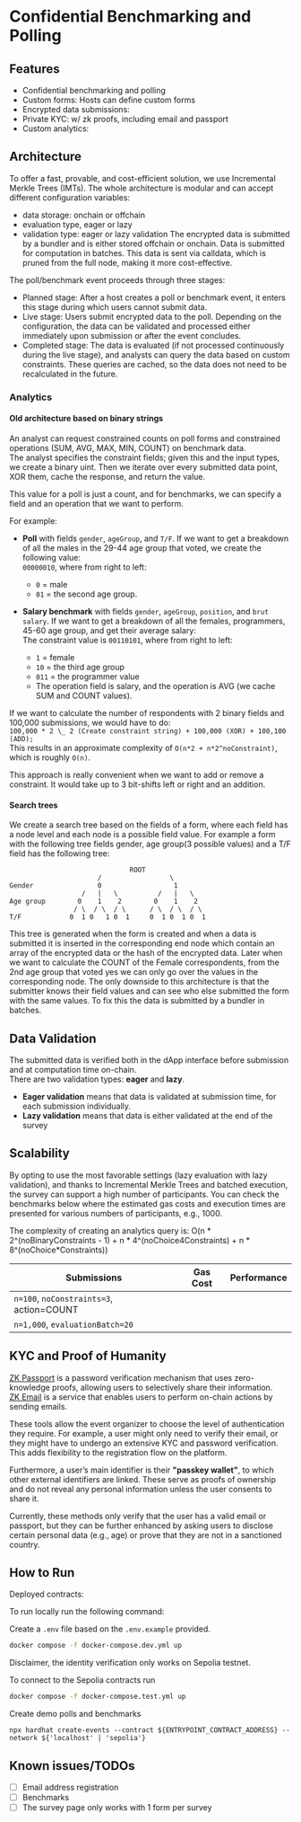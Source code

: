 # Confidential Benchmarking and Polling

## Features

- Confidential benchmarking and polling
- Custom forms: Hosts can define custom forms
- Encrypted data submissions:
- Private KYC: w/ zk proofs, including email and passport
- Custom analytics:

## Architecture

<!-- TODO Pic
  frontend(self, zkemail, etc.) -> onchain, hybrid(IMT) or offchain(IMT) storage -> (polling or benchmarking -> event(check status, etc.) -> form (validation, evaluation) -> Store the result in a relation database -> Back to the frontend
 -->

To offer a fast, provable, and cost-efficient solution, we use Incremental Merkle Trees (IMTs).
The whole architecture is modular and can accept different configuration variables:
- data storage: onchain or offchain
- evaluation type, eager or lazy
- validation type: eager or lazy validation
The encrypted data is submitted by a bundler and is either stored offchain or onchain. Data is submitted for computation in batches. This data is sent via calldata, which is pruned from the full node, making it more cost-effective.

The poll/benchmark event proceeds through three stages:
- Planned stage: After a host creates a poll or benchmark event, it enters this stage during which users cannot submit data.
- Live stage: Users submit encrypted data to the poll. Depending on the configuration, the data can be validated and processed either immediately upon submission or after the event concludes.
- Completed stage: The data is evaluated (if not processed continuously during the live stage), and analysts can query the data based on custom constraints. These queries are cached, so the data does not need to be recalculated in the future.

### Analytics

#### Old architecture based on binary strings
An analyst can request constrained counts on poll forms and constrained operations (SUM, AVG, MAX, MIN, COUNT) on benchmark data.  
The analyst specifies the constraint fields; given this and the input types, we create a binary uint. Then we iterate over every submitted data point, XOR them, cache the response, and return the value.

This value for a poll is just a count, and for benchmarks, we can specify a field and an operation that we want to perform.

For example:

- **Poll** with fields `gender`, `ageGroup`, and `T/F`. If we want to get a breakdown of all the males in the 29-44 age group that voted, we create the following value:  
  `00000010`, where from right to left:

  - `0` = male
  - `01` = the second age group.

- **Salary benchmark** with fields `gender`, `ageGroup`, `position`, and `brut salary`. If we want to get a breakdown of all the females, programmers, 45-60 age group, and get their average salary:  
  The constraint value is `00110101`, where from right to left:
  - `1` = female
  - `10` = the third age group
  - `011` = the programmer value
  - The operation field is salary, and the operation is AVG (we cache SUM and COUNT values).

If we want to calculate the number of respondents with 2 binary fields and 100,000 submissions, we would have to do:  
`100,000 * 2 \_ 2 (Create constraint string) + 100,000 (XOR) + 100,100 (ADD);`  
This results in an approximate complexity of `O(n*2 + n*2^noConstraint)`, which is roughly `O(n)`.

This approach is really convenient when we want to add or remove a constraint. It would take up to 3 bit-shifts left or right and an addition.

#### Search trees

We create a search tree based on the fields of a form, where each field has a node level and each node is a possible field value.
For example a form with the following tree fields gender, age group(3 possible values) and a T/F field has the following tree:
```
                              ROOT
                      /                 \
Gender                0                  1
                  /   |   \          /   |   \   
Age group        0    1    2        0    1    2       
                / \  / \  / \      / \  / \  / \     
T/F            0  1 0   1 0  1     0  1 0  1 0  1
```

This tree is generated when the form is created and when a data is submitted it is inserted in the corresponding end node which contain an array of the encrypted data or the hash of the encrypted data. Later when we want to calculate the COUNT of the Female correspondents, from the 2nd age group that voted yes we can only go over the values in the corresponding node.
The only downside to this architecture is that the submitter knows their field values and can see who else submitted the form with the same values. To fix this the data is submitted by a bundler in batches.

## Data Validation

The submitted data is verified both in the dApp interface before submission and at computation time on-chain.  
There are two validation types: **eager** and **lazy**.

- **Eager validation** means that data is validated at submission time, for each submission individually.
- **Lazy validation** means that data is either validated at the end of the survey

## Scalability

By opting to use the most favorable settings (lazy evaluation with lazy validation), and thanks to Incremental Merkle Trees and batched execution, the survey can support a high number of participants.
You can check the benchmarks below where the estimated gas costs and execution times are presented for various numbers of participants, e.g., 1000.

The complexity of creating an analytics query is:
O(n * 2^(noBinaryConstraints - 1) + n * 4^(noChoice4Constraints) + n * 8^(noChoice*Constraints))

| Submissions                              | Gas Cost | Performance |
| ---------------------------------------- | -------- | ----------- |
| `n=100`, `noConstraints=3`, action=COUNT |          |             |
| `n=1,000`, `evaluationBatch=20`          |          |             |

## KYC and Proof of Humanity

[ZK Passport](https://self.xyz) is a password verification mechanism that uses zero-knowledge proofs, allowing users to selectively share their information.  
[ZK Email](https://prove.email/) is a service that enables users to perform on-chain actions by sending emails.

These tools allow the event organizer to choose the level of authentication they require. For example, a user might only need to verify their email, or they might have to undergo an extensive KYC and password verification. This adds flexibility to the registration flow on the platform.  

Furthermore, a user’s main identifier is their **"passkey wallet"**, to which other external identifiers are linked. These serve as proofs of ownership and do not reveal any personal information unless the user consents to share it.

Currently, these methods only verify that the user has a valid email or passport, but they can be further enhanced by asking users to disclose certain personal data (e.g., age) or prove that they are not in a sanctioned country.

## How to Run

Deployed contracts:

To run locally run the following command:

Create a `.env` file based on the `.env.example` provided.

```bash
docker compose -f docker-compose.dev.yml up
```

Disclaimer, the identity verification only works on Sepolia testnet.

To connect to the Sepolia contracts run

```bash
docker compose -f docker-compose.test.yml up
```

Create demo polls and benchmarks
```
npx hardhat create-events --contract ${ENTRYPOINT_CONTRACT_ADDRESS} --network ${'localhost' | 'sepolia'}
```

## Known issues/TODOs

- [ ] Email address registration
- [ ] Benchmarks
- [ ] The survey page only works with 1 form per survey
